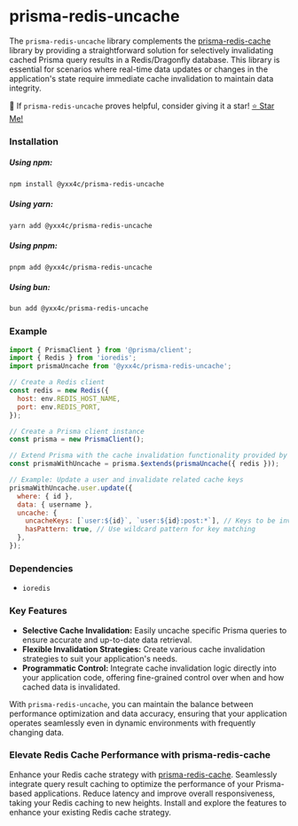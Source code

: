 # prisma-redis-uncache

The `prisma-redis-uncache` library complements the [prisma-redis-cache](https://github.com/yxx4c/prisma-redis-cache) library by providing a straightforward solution for selectively invalidating cached Prisma query results in a Redis/Dragonfly database. This library is essential for scenarios where real-time data updates or changes in the application's state require immediate cache invalidation to maintain data integrity.

🚀 If `prisma-redis-uncache` proves helpful, consider giving it a star! [⭐ Star Me!](https://github.com/yxx4c/prisma-redis-uncache)

### **Installation**

##### **Using npm:**

```bash
npm install @yxx4c/prisma-redis-uncache
```

##### **Using yarn:**

```bash
yarn add @yxx4c/prisma-redis-uncache
```

##### **Using pnpm:**

```bash
pnpm add @yxx4c/prisma-redis-uncache
```

##### **Using bun:**

```bash
bun add @yxx4c/prisma-redis-uncache
```

### Example

```javascript
import { PrismaClient } from '@prisma/client';
import { Redis } from 'ioredis';
import prismaUncache from '@yxx4c/prisma-redis-uncache';

// Create a Redis client
const redis = new Redis({
  host: env.REDIS_HOST_NAME,
  port: env.REDIS_PORT,
});

// Create a Prisma client instance
const prisma = new PrismaClient();

// Extend Prisma with the cache invalidation functionality provided by prisma-redis-uncache
const prismaWithUncache = prisma.$extends(prismaUncache({ redis }));

// Example: Update a user and invalidate related cache keys
prismaWithUncache.user.update({
  where: { id },
  data: { username },
  uncache: {
    uncacheKeys: [`user:${id}`, `user:${id}:post:*`], // Keys to be invalidated
    hasPattern: true, // Use wildcard pattern for key matching
  },
});
```

### Dependencies

- `ioredis`

### Key Features

- **Selective Cache Invalidation:** Easily uncache specific Prisma queries to ensure accurate and up-to-date data retrieval.
- **Flexible Invalidation Strategies:** Create various cache invalidation strategies to suit your application's needs.
- **Programmatic Control:** Integrate cache invalidation logic directly into your application code, offering fine-grained control over when and how cached data is invalidated.

With `prisma-redis-uncache`, you can maintain the balance between performance optimization and data accuracy, ensuring that your application operates seamlessly even in dynamic environments with frequently changing data.

### Elevate Redis Cache Performance with prisma-redis-cache

Enhance your Redis cache strategy with [prisma-redis-cache](https://github.com/yxx4c/prisma-redis-cache). Seamlessly integrate query result caching to optimize the performance of your Prisma-based applications. Reduce latency and improve overall responsiveness, taking your Redis caching to new heights. Install and explore the features to enhance your existing Redis cache strategy.
